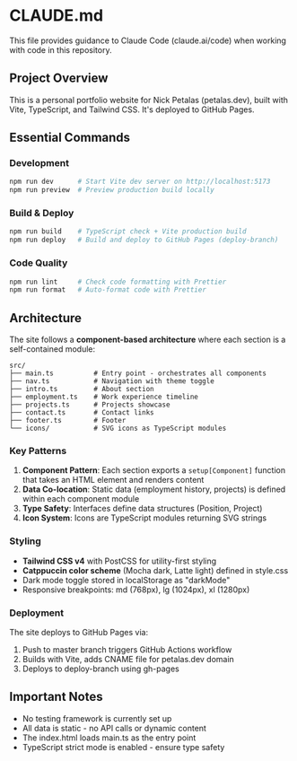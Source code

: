 # CLAUDE.md

This file provides guidance to Claude Code (claude.ai/code) when working with code in this repository.

## Project Overview

This is a personal portfolio website for Nick Petalas (petalas.dev), built with Vite, TypeScript, and Tailwind CSS. It's deployed to GitHub Pages.

## Essential Commands

### Development

```bash
npm run dev      # Start Vite dev server on http://localhost:5173
npm run preview  # Preview production build locally
```

### Build & Deploy

```bash
npm run build    # TypeScript check + Vite production build
npm run deploy   # Build and deploy to GitHub Pages (deploy-branch)
```

### Code Quality

```bash
npm run lint     # Check code formatting with Prettier
npm run format   # Auto-format code with Prettier
```

## Architecture

The site follows a **component-based architecture** where each section is a self-contained module:

```
src/
├── main.ts          # Entry point - orchestrates all components
├── nav.ts           # Navigation with theme toggle
├── intro.ts         # About section
├── employment.ts    # Work experience timeline
├── projects.ts      # Projects showcase
├── contact.ts       # Contact links
├── footer.ts        # Footer
└── icons/           # SVG icons as TypeScript modules
```

### Key Patterns

1. **Component Pattern**: Each section exports a `setup[Component]` function that takes an HTML element and renders content
2. **Data Co-location**: Static data (employment history, projects) is defined within each component module
3. **Type Safety**: Interfaces define data structures (Position, Project)
4. **Icon System**: Icons are TypeScript modules returning SVG strings

### Styling

- **Tailwind CSS v4** with PostCSS for utility-first styling
- **Catppuccin color scheme** (Mocha dark, Latte light) defined in style.css
- Dark mode toggle stored in localStorage as "darkMode"
- Responsive breakpoints: md (768px), lg (1024px), xl (1280px)

### Deployment

The site deploys to GitHub Pages via:

1. Push to master branch triggers GitHub Actions workflow
2. Builds with Vite, adds CNAME file for petalas.dev domain
3. Deploys to deploy-branch using gh-pages

## Important Notes

- No testing framework is currently set up
- All data is static - no API calls or dynamic content
- The index.html loads main.ts as the entry point
- TypeScript strict mode is enabled - ensure type safety
